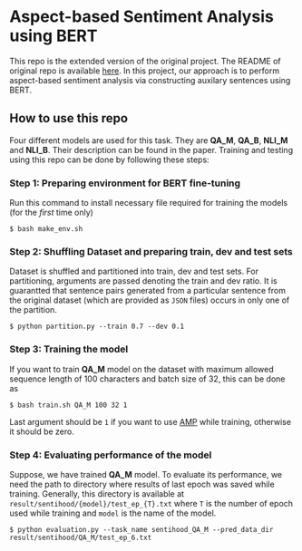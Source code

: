 # Aspect-based Sentiment Analysis using BERT
This repo is the extended version of the original project. The README of original repo is available [here](https://github.com/HSLCY/ABSA-BERT-pair/blob/master/README.md). In this project, our approach is to perform aspect-based sentiment analysis via constructing auxilary sentences using BERT.
## How to use this repo
Four different models are used for this task. They are __QA_M__, __QA_B__, __NLI_M__ and __NLI_B__. Their description can be found in the paper. Training and testing using this repo can be done by following these steps:
### Step 1: Preparing environment for BERT fine-tuning
Run this command to install necessary file required for training the models (for the _first_ time only)
```
$ bash make_env.sh
```
### Step 2: Shuffling Dataset and preparing train, dev and test sets
Dataset is shuffled and partitioned into train, dev and test sets. For partitioning, arguments are passed denoting the train and dev ratio. It is guarantted that sentence pairs generated from a particular sentence from the original dataset (which are provided as `JSON` files) occurs in only one of the partition.
```
$ python partition.py --train 0.7 --dev 0.1
```
### Step 3: Training the model
If you want to train __QA_M__ model on the dataset with maximum allowed sequence length of 100 characters and batch size of 32, this can be done as
```
$ bash train.sh QA_M 100 32 1
```
Last argument should be `1` if you want to use [AMP](https://github.com/NVIDIA/apex) while training, otherwise it should be zero.
### Step 4: Evaluating performance of the model
Suppose, we have trained __QA_M__ model. To evaluate its performance, we need the path to directory where results of last epoch was saved while training. Generally, this directory is available at `result/sentihood/{model}/test_ep_{T}.txt` where `T` is the number of epoch used while training and `model` is the name of the model.
```
$ python evaluation.py --task_name sentihood_QA_M --pred_data_dir result/sentihood/QA_M/test_ep_6.txt
```
